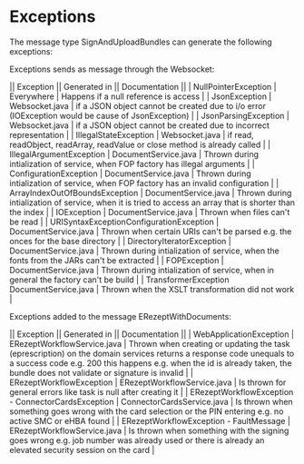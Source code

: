 # Exceptions

The message type SignAndUploadBundles can generate the following exceptions:

Exceptions sends as message through the Websocket:

|| Exception || Generated in || Documentation ||
| NullPointerException | Everywhere | Happens if a null reference is access |
| JsonException | Websocket.java | if a JSON object cannot be created due to i/o error (IOException would be cause of JsonException) |
| JsonParsingException | Websocket.java | if a JSON object cannot be created due to incorrect representation |
| IllegalStateException | Websocket.java | if read, readObject, readArray, readValue or close method is already called |
| IllegalArgumentException | DocumentService.java | Thrown during intialization of service, when FOP factory has illegal arguments |
| ConfigurationException | DocumentService.java | Thrown during intialization of service, when FOP factory has an invalid configuration |
| ArrayIndexOutOfBoundsException | DocumentService.java | Thrown during intialization of service, when it is tried to access an array that is shorter than the index |
| IOException |  DocumentService.java | Thrown when files can't be read |
| URISyntaxExceptionConfigurationException |  DocumentService.java | Thrown when certain URIs can't be parsed e.g. the onces for the base directory |
| DirectoryIteratorException | DocumentService.java | Thrown during intialization of service, when the fonts from the JARs can't be extracted |
| FOPException |  DocumentService.java | Thrown during intialization of service, when in general the factory can't be build |
| TransformerException DocumentService.java | Thrown when the XSLT transformation did not work |

Exceptions added to the message ERezeptWithDocuments:

|| Exception || Generated in || Documentation ||
| WebApplicationException | ERezeptWorkflowService.java | Thrown when creating or updating the task (eprescription) on the domain services returns a response code unequals to a success code e.g. 200 this happens e.g. when the id is already taken, the bundle does not validate or signature is invalid |
| ERezeptWorkflowException | ERezeptWorkflowService.java | Is thrown for general errors like task is null after creating it |
| ERezeptWorkflowException - ConnectorCardsException | ConnectorCardsService.java | Is thrown when something goes wrong with the card selection or the PIN entering e.g. no active SMC or eHBA found | 
| ERezeptWorkflowException - FaultMessage | ERezeptWorkflowService.java | Is thrown when something with the signing goes wrong e.g. job number was already used or there is already an elevated security session on the card |